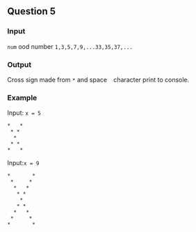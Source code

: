 ## Question 5

### Input

`num` ood number `1,3,5,7,9,...33,35,37,...`

### Output
Cross sign made from `*` and space ` ` character print to console.

### Example

Input: `x = 5`
```
*   *
 * *
  *
 * *
*   *
```


Input:`x = 9`
```
*       *
 *     * 
  *   *  
   * *   
    *    
   * *   
  *   *  
 *     * 
*       *
```
